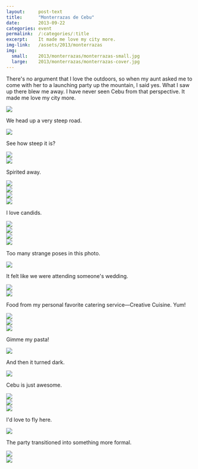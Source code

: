 ```yaml
---
layout:     post-text
title:      "Monterrazas de Cebu"
date:       2013-09-22
categories: event
permalink:  /:categories/:title
excerpt:    It made me love my city more.
img-link:   /assets/2013/monterrazas
img:
  small:    2013/monterrazas/monterrazas-small.jpg
  large:    2013/monterrazas/monterrazas-cover.jpg
---
```


There's no argument that I love the outdoors, so when my aunt asked me to come with her to a launching party up the mountain, I said yes. What I saw up there blew me away. I have never seen Cebu from that perspective. It made me love my city more.

<div class="block">
<img src="{{ page.img-link }}/1.jpg" />
</div>

We head up a very steep road.

<div class="block">
<img src="{{ page.img-link }}/2.jpg" />
</div>

See how steep it is?

<div class="block">
<img src="{{ page.img-link }}/3.jpg" />
</div>

<div class="block">
<img src="{{ page.img-link }}/4.jpg" />
</div>

Spirited away.

<div class="block">
<img src="{{ page.img-link }}/5.jpg" />
</div>

<div class="block">
<img src="{{ page.img-link }}/6.jpg" />
</div>

<div class="block">
<img src="{{ page.img-link }}/7.jpg" />
</div>

<div class="block">
<img src="{{ page.img-link }}/8.jpg" />
</div>

I love candids.

<div class="block">
<img src="{{ page.img-link }}/9.jpg" />
</div>

<div class="block">
<img src="{{ page.img-link }}/10.jpg" />
</div>

<div class="block">
<img src="{{ page.img-link }}/11.jpg" />
</div>

<div class="block">
<img src="{{ page.img-link }}/12.jpg" />
</div>

Too many strange poses in this photo.

<div class="block">
<img src="{{ page.img-link }}/13.jpg" />
</div>

It felt like we were attending someone's wedding.

<div class="block">
<img src="{{ page.img-link }}/14.jpg" />
</div>

<div class="block">
<img src="{{ page.img-link }}/15.jpg" />
</div>

Food from my personal favorite catering service&mdash;Creative Cuisine. Yum!

<div class="block">
<img src="{{ page.img-link }}/16.jpg" />
</div>

<div class="block">
<img src="{{ page.img-link }}/17.jpg" />
</div>

<div class="block">
<img src="{{ page.img-link }}/18.jpg" />
</div>

Gimme my pasta!

<div class="block">
<img src="{{ page.img-link }}/19.jpg" />
</div>

And then it turned dark.

<div class="block">
<img src="{{ page.img-link }}/20.jpg" />
</div>

Cebu is just awesome.

<div class="block">
<img src="{{ page.img-link }}/21.jpg" />
</div>

<div class="block">
<img src="{{ page.img-link }}/22.jpg" />
</div>

<div class="block">
<img src="{{ page.img-link }}/23.jpg" />
</div>

I'd love to fly here.

<div class="block">
<img src="{{ page.img-link }}/24.jpg" />
</div>

The party transitioned into something more formal.

<div class="block">
<img src="{{ page.img-link }}/25.jpg" />
</div>

<div class="block">
<img src="{{ page.img-link }}/26.jpg" />
</div>
